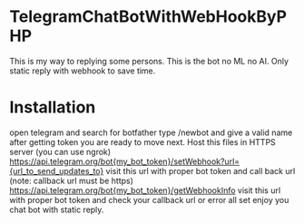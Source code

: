 # TelegramChatBotWithWebHookByPHP
This is my way to replying some persons. This is the bot no ML no AI. Only static reply with webhook to save time.

# Installation
open telegram and search for botfather
type /newbot and give a valid name 
after getting token you are ready to move next.
Host this files in HTTPS server (you can use ngrok)
https://api.telegram.org/bot{my_bot_token}/setWebhook?url={url_to_send_updates_to}
visit this url with proper bot token and call back url (note: callback url must be https)
https://api.telegram.org/bot{my_bot_token}/getWebhookInfo
visit this url with proper bot token and check your callback url or error
all set enjoy you chat bot with static reply.
